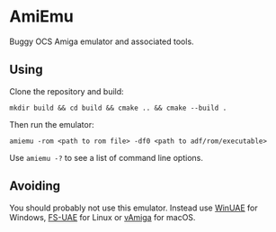 # AmiEmu

Buggy OCS Amiga emulator and associated tools.

## Using

Clone the repository and build:

`mkdir build && cd build && cmake .. && cmake --build .`

Then run the emulator:

`amiemu -rom <path to rom file> -df0 <path to adf/rom/executable>`

Use `amiemu -?` to see a list of command line options.

## Avoiding

You should probably not use this emulator. Instead use [WinUAE](https://www.winuae.net/) for Windows, [FS-UAE](https://fs-uae.net/) for Linux or [vAmiga](https://dirkwhoffmann.github.io/vAmiga/) for macOS.
